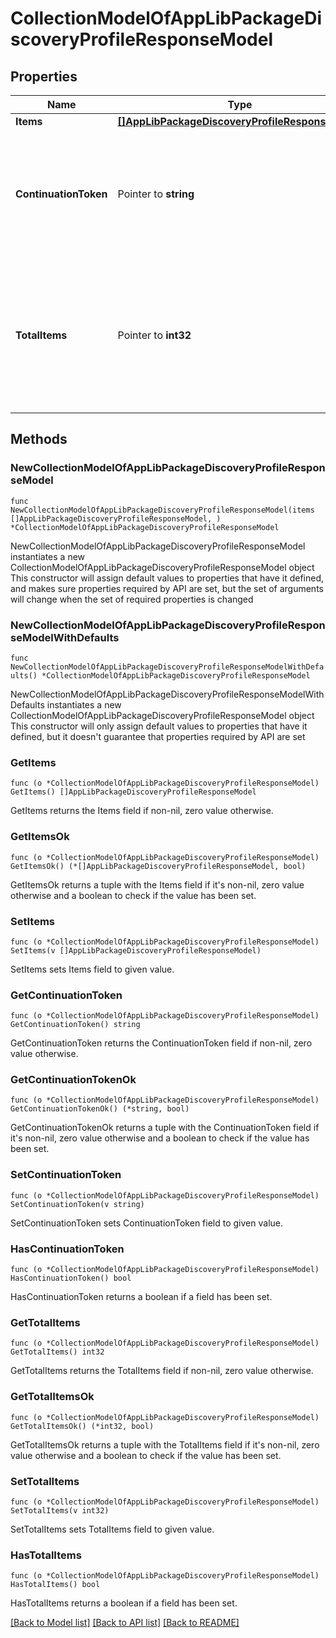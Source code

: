 # CollectionModelOfAppLibPackageDiscoveryProfileResponseModel

## Properties

Name | Type | Description | Notes
------------ | ------------- | ------------- | -------------
**Items** | [**[]AppLibPackageDiscoveryProfileResponseModel**](AppLibPackageDiscoveryProfileResponseModel.md) | List of items. | 
**ContinuationToken** | Pointer to **string** | If present, indicates to the caller that the query was not complete, and they should call the API again specifying the continuation token as a query parameter. | [optional] 
**TotalItems** | Pointer to **int32** | Indicates the total number of items in the collection, which may be more than the number of Items returned, if there is a ContinuationToken.  Only returned in the response to &#x60;$search&#x60; APIs. | [optional] 

## Methods

### NewCollectionModelOfAppLibPackageDiscoveryProfileResponseModel

`func NewCollectionModelOfAppLibPackageDiscoveryProfileResponseModel(items []AppLibPackageDiscoveryProfileResponseModel, ) *CollectionModelOfAppLibPackageDiscoveryProfileResponseModel`

NewCollectionModelOfAppLibPackageDiscoveryProfileResponseModel instantiates a new CollectionModelOfAppLibPackageDiscoveryProfileResponseModel object
This constructor will assign default values to properties that have it defined,
and makes sure properties required by API are set, but the set of arguments
will change when the set of required properties is changed

### NewCollectionModelOfAppLibPackageDiscoveryProfileResponseModelWithDefaults

`func NewCollectionModelOfAppLibPackageDiscoveryProfileResponseModelWithDefaults() *CollectionModelOfAppLibPackageDiscoveryProfileResponseModel`

NewCollectionModelOfAppLibPackageDiscoveryProfileResponseModelWithDefaults instantiates a new CollectionModelOfAppLibPackageDiscoveryProfileResponseModel object
This constructor will only assign default values to properties that have it defined,
but it doesn't guarantee that properties required by API are set

### GetItems

`func (o *CollectionModelOfAppLibPackageDiscoveryProfileResponseModel) GetItems() []AppLibPackageDiscoveryProfileResponseModel`

GetItems returns the Items field if non-nil, zero value otherwise.

### GetItemsOk

`func (o *CollectionModelOfAppLibPackageDiscoveryProfileResponseModel) GetItemsOk() (*[]AppLibPackageDiscoveryProfileResponseModel, bool)`

GetItemsOk returns a tuple with the Items field if it's non-nil, zero value otherwise
and a boolean to check if the value has been set.

### SetItems

`func (o *CollectionModelOfAppLibPackageDiscoveryProfileResponseModel) SetItems(v []AppLibPackageDiscoveryProfileResponseModel)`

SetItems sets Items field to given value.


### GetContinuationToken

`func (o *CollectionModelOfAppLibPackageDiscoveryProfileResponseModel) GetContinuationToken() string`

GetContinuationToken returns the ContinuationToken field if non-nil, zero value otherwise.

### GetContinuationTokenOk

`func (o *CollectionModelOfAppLibPackageDiscoveryProfileResponseModel) GetContinuationTokenOk() (*string, bool)`

GetContinuationTokenOk returns a tuple with the ContinuationToken field if it's non-nil, zero value otherwise
and a boolean to check if the value has been set.

### SetContinuationToken

`func (o *CollectionModelOfAppLibPackageDiscoveryProfileResponseModel) SetContinuationToken(v string)`

SetContinuationToken sets ContinuationToken field to given value.

### HasContinuationToken

`func (o *CollectionModelOfAppLibPackageDiscoveryProfileResponseModel) HasContinuationToken() bool`

HasContinuationToken returns a boolean if a field has been set.

### GetTotalItems

`func (o *CollectionModelOfAppLibPackageDiscoveryProfileResponseModel) GetTotalItems() int32`

GetTotalItems returns the TotalItems field if non-nil, zero value otherwise.

### GetTotalItemsOk

`func (o *CollectionModelOfAppLibPackageDiscoveryProfileResponseModel) GetTotalItemsOk() (*int32, bool)`

GetTotalItemsOk returns a tuple with the TotalItems field if it's non-nil, zero value otherwise
and a boolean to check if the value has been set.

### SetTotalItems

`func (o *CollectionModelOfAppLibPackageDiscoveryProfileResponseModel) SetTotalItems(v int32)`

SetTotalItems sets TotalItems field to given value.

### HasTotalItems

`func (o *CollectionModelOfAppLibPackageDiscoveryProfileResponseModel) HasTotalItems() bool`

HasTotalItems returns a boolean if a field has been set.


[[Back to Model list]](../README.md#documentation-for-models) [[Back to API list]](../README.md#documentation-for-api-endpoints) [[Back to README]](../README.md)


